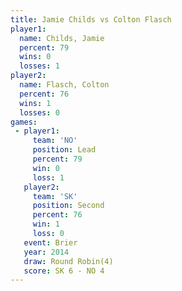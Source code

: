 ```yaml
---
title: Jamie Childs vs Colton Flasch
player1:              
  name: Childs, Jamie 
  percent: 79         
  wins: 0             
  losses: 1           
player2:              
  name: Flasch, Colton
  percent: 76         
  wins: 1             
  losses: 0           
games:
 - player1:        
     team: 'NO'    
     position: Lead
     percent: 79   
     win: 0        
     loss: 1       
   player2:          
     team: 'SK'      
     position: Second
     percent: 76     
     win: 1          
     loss: 0         
   event: Brier        
   year: 2014          
   draw: Round Robin(4)
   score: SK 6 - NO 4  
---
```

